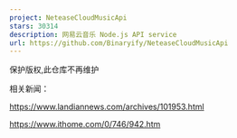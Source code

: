 ```yaml
---
project: NeteaseCloudMusicApi
stars: 30314
description: 网易云音乐 Node.js API service
url: https://github.com/Binaryify/NeteaseCloudMusicApi
---
```


保护版权,此仓库不再维护

相关新闻：

https://www.landiannews.com/archives/101953.html

https://www.ithome.com/0/746/942.htm
